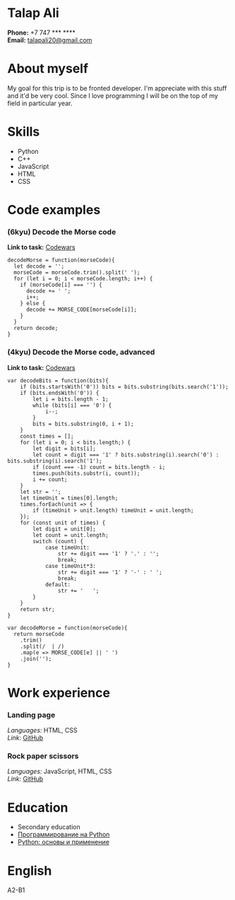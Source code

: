 # Talap Ali

**Phone:** +7 747 *** **\*\*\
**Email:** talapali20@gmail.com

# About myself

My goal for this trip is to be fronted developer. I'm appreciate with this stuff and it'd be very cool. Since I love programming I will be on the top of my field in particular year.

# Skills

* Python
* C++
* JavaScript
* HTML
* CSS

# Code examples

### (6kyu) Decode the Morse code
**Link to task:** [Codewars](https://www.codewars.com/kata/54b724efac3d5402db00065e)
```
decodeMorse = function(morseCode){
  let decode = '';
  morseCode = morseCode.trim().split(' ');
  for (let i = 0; i < morseCode.length; i++) {
    if (morseCode[i] === '') {
      decode += ' ';
      i++;
    } else {
      decode += MORSE_CODE[morseCode[i]];
    }
  }
  return decode;
}
```

### (4kyu) Decode the Morse code, advanced
**Link to task:** [Codewars](https://www.codewars.com/kata/54b72c16cd7f5154e9000457)
```
var decodeBits = function(bits){
    if (bits.startsWith('0')) bits = bits.substring(bits.search('1'));
    if (bits.endsWith('0')) {
        let i = bits.length - 1;
        while (bits[i] === '0') {
            i--;
        }
        bits = bits.substring(0, i + 1);
    }
    const times = [];
    for (let i = 0; i < bits.length;) {
        let digit = bits[i];
        let count = digit === '1' ? bits.substring(i).search('0') : bits.substring(i).search('1');
        if (count === -1) count = bits.length - i;
        times.push(bits.substr(i, count));
        i += count;
    }  
    let str = '';
    let timeUnit = times[0].length;
    times.forEach(unit => {
        if (timeUnit > unit.length) timeUnit = unit.length;
    });
    for (const unit of times) {
        let digit = unit[0];
        let count = unit.length;
        switch (count) {
            case timeUnit:
                str += digit === '1' ? '.' : '';
                break;
            case timeUnit*3:
                str += digit === '1' ? '-' : ' ';
                break;
            default:
                str += '   ';
        }
    }
    return str;
}

var decodeMorse = function(morseCode){
  return morseCode
    .trim()
    .split(/  | /)
    .map(e => MORSE_CODE[e] || ' ')
    .join('');
}
```

# Work experience

### Landing page
*Languages:* HTML, CSS\
*Link:* [GitHub](https://github.com/Bauyrsaq/Landing-Page)

### Rock paper scissors
*Languages:* JavaScript, HTML, CSS\
*Link:* [GitHub](https://github.com/Bauyrsaq/rock-paper-scissors)

# Education

* Secondary education
* [Программирование на Python](https://stepik.org/course/67/info)
* [Python: основы и применение](https://stepik.org/course/512/syllabus?auth=login)

# English

A2-B1